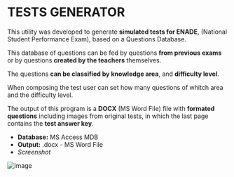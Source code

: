 # TESTS GENERATOR

This utility was developed to generate **simulated tests for ENADE**, (National Student Performance Exam), based on a Questions Database.

This database of questions can be fed by questions **from previous exams** or by questions **created by the teachers** themselves.

The questions **can be classified by knowledge area**, and **difficulty level**.

When composing the test user can set how many questions of whitch area and the difficulty level.

The output of this program is a **DOCX** (MS Word File) file with **formated questions** including images from original tests, in which the last page contains the **test answer key**.

* **Database:** MS Access MDB
* **Output:** .docx - MS Word File
* _Screenshot_

![image](https://github.com/alexandredrefahl/tests_generator/assets/24326296/d153ba8b-f751-41ab-9490-bb86e321aa1a)
